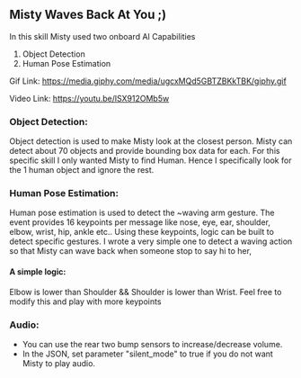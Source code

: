 ## Misty Waves Back At You ;) 
In this skill Misty used two onboard AI Capabilities 
1. Object Detection 
2. Human Pose Estimation

Gif Link: https://media.giphy.com/media/ugcxMQd5GBTZBKkTBK/giphy.gif

Video Link: https://youtu.be/lSX912OMb5w

### Object Detection:
Object detection is used to make Misty look at the closest person. Misty can detect 
about 70 objects and provide bounding box data for each. For this specific skill I only
wanted Misty to find Human. Hence I specifically look for the 1 human object and ignore 
the rest.

### Human Pose Estimation:
Human pose estimation is used to detect the ~waving arm gesture. The event provides 16 
keypoints per message like nose, eye, ear, shoulder, elbow, wrist, hip, ankle etc.. 
Using these keypoints, logic can be built to detect specific gestures. I wrote a very simple
one to detect a waving action so that Misty can wave back when someone stop to say hi to her,
#### A simple logic: 
Elbow is lower than Shoulder && Shoulder is lower than Wrist. Feel free to modify this and 
play with more keypoints

### Audio:
- You can use the rear two bump sensors to increase/decrease volume.
- In the JSON, set parameter "silent_mode" to true if you do not want Misty to play audio. 

